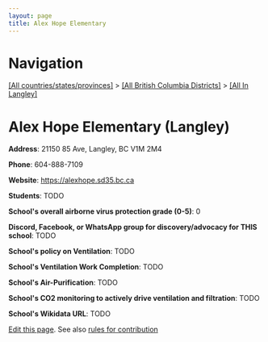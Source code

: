 ```yaml
---
layout: page
title: Alex Hope Elementary
---
```

# Navigation

[[All countries/states/provinces]](../../..) > [[All British Columbia Districts]](../..) > [[All In Langley]](..)

# Alex Hope Elementary (Langley)

**Address**: 21150 85 Ave, Langley, BC V1M 2M4

**Phone**: 604-888-7109

**Website**: <https://alexhope.sd35.bc.ca>

**Students**: TODO

**School's overall airborne virus protection grade (0-5)**: 0

**Discord, Facebook, or WhatsApp group for discovery/advocacy for THIS school**: TODO

**School's policy on Ventilation**: TODO

**School's Ventilation Work Completion**: TODO

**School's Air-Purification**: TODO

**School's CO2 monitoring to actively drive ventilation and filtration**: TODO

**School's Wikidata URL**: TODO


[Edit this page](https://github.com/ventilate-schools/BC/edit/main/./Langley/Alex_Hope_Elementary.md). See also [rules for contribution](../../../contribution-rules/)